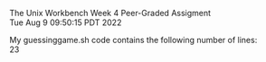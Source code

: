 The Unix Workbench Week 4 Peer-Graded Assigment  
Tue Aug  9 09:50:15 PDT 2022
  
My guessinggame.sh code contains the following number of lines:  
23
